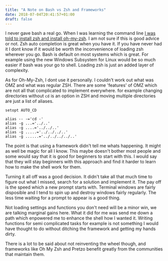 ```yaml
---
title: "A Note on Bash vs Zsh and Frameworks"
date: 2018-07-04T20:41:57+01:00
draft: false
---
```


I never gave bash a real go. When I was learning the command line [I was told to install zsh and install oh-my-zsh](https://commandlinepoweruser.com/). I am not sure if this is good advice or not. Zsh auto completion is great when you have it. If you have never had it I dont know if it would be worth the inconvenience of loading zsh wherever you go. Bash is default on most systems which is great. For example using the new Windows Subsystem for Linux would be so much easier if bash was your go to shell. Loading zsh is just an added layer of complexity.

As for Oh-My-Zsh, I dont use it personally. I couldn't work out what was OMZ and what was regular ZSH. There are some 'features' of OMZ which are not all that complicated to implement everywhere. for example changing directories without `cd` is an option in ZSH and moving multiple directories are just a list of aliases. 

```
setopt AUTO_CD

alias -- -='cd -'
alias -g ...='../..'
alias -g ....='../../..'
alias -g .....='../../../..'
alias -g ......='../../../../..'

```

The point is that using a framework didn't tell me whats happening. It might as well be magic for all I know. This maybe doesn't bother most people and some would say that it is good for beginners to start with this. I would say that they will stay beginners with this approach and find it harder to learn how to make the shell work for them.

Turning it all off was a good decision. It didn't take all that much time to figure out what I missed, search for a solution and implement it. The pay off is the speed which a new prompt starts with. Terminal windows are fairly disposible and I tend to spin up and destroy windows fairly regularly. The less time waiting for a prompt to appear is a good thing.

Not loading settings and functions you don't need will be a minor win, we are talking marginal gains here. What it did for me was send me down a path which enpowered me to enhance the shell how I wanted it. Writing functions for semi complicated tasks for example is not something I would have thought to do without ditching the framework and getting my hands dirty. 

There is a lot to be said about not reinventing the wheel though, and frameworks like Oh My Zsh and Pretzo benefit greatly from the communities that maintain them.
